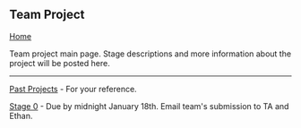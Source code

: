 ## Team Project

[Home](README.md)  

Team project main page. Stage descriptions and more information about the project will be posted here.

---

[Past Projects](PASTPROJECTS.md) - For your reference.

[Stage 0](STAGE0.md) - Due by midnight January 18th. Email team's submission to TA and Ethan.
